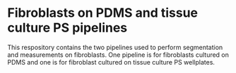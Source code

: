# Fibroblasts on PDMS and tissue culture PS pipelines
This respository contains the two pipelines used to perform segmentation and measurements on fibroblasts. One pipeline is for fibroblasts cultured on PDMS and one is for fibroblast cultured on tissue culture PS wellplates.
